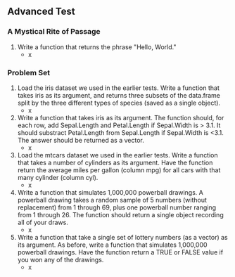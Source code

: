 ## Advanced Test
### A Mystical Rite of Passage
1. Write a function that returns the phrase "Hello, World."
	* x

### Problem Set
1. Load the iris dataset we used in the earlier tests. Write a function that takes iris as its argument, and returns three subsets of the data.frame split by the three different types of species (saved as a single object).
	* x
2. Write a function that takes iris as its argument. The function should, for each row, add Sepal.Length and Petal.Length if Sepal.Width is > 3.1. It should substract Petal.Length from Sepal.Length if Sepal.Width is <3.1. The answer should be returned as a vector.
	* x
3. Load the mtcars dataset we used in the earlier tests. Write a function that takes a number of cylinders as its argument. Have the function return the average miles per gallon (column mpg) for all cars with that many cylinder (column cyl).
	* x
4. Write a function that simulates 1,000,000 powerball drawings. A powerball drawing takes a random sample of 5 numbers (without replacement) from 1 through 69, plus one powerball number ranging from 1 through 26. The function should return a single object recording all of your draws.
	* x
5. Write a function that take a single set of lottery numbers (as a vector) as its argument. As before, write a function that simulates 1,000,000 powerball drawings. Have the function return a TRUE or FALSE value if you won any of the drawings.
	* x 

